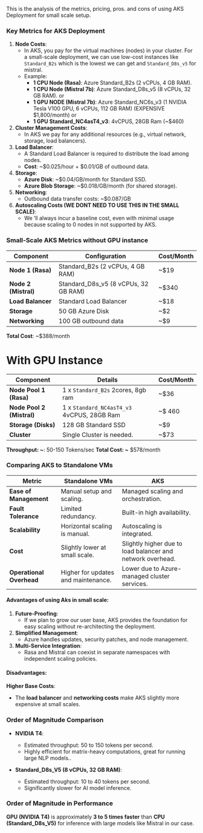 This is the analysis of the metrics, pricing, pros. and cons of using AKS Deployment for small scale setup.

### **Key Metrics for AKS Deployment**
1. **Node Costs**:
    - In AKS, you pay for the virtual machines (nodes) in your cluster. For a small-scale deployment, we can use low-cost instances like `Standard_B2s` which is the lowest we can get and `Standard_D8s_v5` for mistral.
    - Example:
        - **1 CPU Node (Rasa)**: Azure Standard_B2s (2 vCPUs, 4 GB RAM).
        - **1 CPU Node (Mistral 7b)**: Azure Standard_D8s_v5 (8 vCPUs, 32 GB RAM).
	        or
	    - **1 GPU NODE (Mistral 7b)**: Azure Standard_NC6s_v3  (1 NVIDIA Tesla V100 GPU, 6 vCPUs, 112 GB RAM) (EXPENSIVE $1,800/month)
	    or
	    - **1 GPU Standard_NC4asT4_v3**: 4vCPUS, 28GB Ram (~$460)
1. **Cluster Management Costs**:
    - In AKS we pay for any additional resources (e.g., virtual network, storage, load balancers).
2. **Load Balancer**:
    - A Standard Load Balancer is required to distribute the load among nodes.
    - **Cost**: ~$0.025/hour + $0.01/GB of outbound data.
3. **Storage**:
    - **Azure Disk**: ~$0.04/GB/month for Standard SSD.
    - **Azure Blob Storage**: ~$0.018/GB/month (for shared storage).
4. **Networking**:
    - Outbound data transfer costs: ~$0.087/GB
5. **Autoscaling Costs (WE  DONT NEED TO USE THIS IN THE SMALL SCALE)**:
    - We ’ll always incur a baseline cost, even with minimal usage because scaling to 0 nodes in not supported by AKS.

### **Small-Scale AKS Metrics without GPU instance** 

| **Component**        | **Configuration**                    | **Cost/Month** |
| -------------------- | ------------------------------------ | -------------- |
| **Node 1 (Rasa)**    | Standard_B2s (2 vCPUs, 4 GB RAM)     | ~$19           |
| **Node 2 (Mistral)** | Standard_D8s_v5 (8 vCPUs, 32 GB RAM) | ~$340          |
| **Load Balancer**    | Standard Load Balancer               | ~$18           |
| **Storage**          | 50 GB Azure Disk                     | ~$2            |
| **Networking**       | 100 GB outbound data                 | ~$9            |

 **Total Cost**: ~$388/month
 
# **With GPU Instance**

| **Component**             | **Details**                                | **Cost/Month** |
| ------------------------- | ------------------------------------------ | -------------- |
| **Node Pool 1 (Rasa)**    | 1 x `Standard_B2s` 2cores, 8gb ram         | ~$36           |
| **Node Pool 2 (Mistral)** | 1 x `Standard_NC4asT4_v3` 4vCPUS, 28GB Ram | ~$ 460         |
| **Storage (Disks)**       | 128 GB Standard SSD                        | ~$9            |
| **Cluster**               | Single Cluster is needed.                  | ~$73           |
**Throughput: ~**: 50-150 Tokens/sec
**Total Cost: ~** $578/month

### **Comparing AKS to Standalone VMs**

|**Metric**|**Standalone VMs**|**AKS**|
|---|---|---|
|**Ease of Management**|Manual setup and scaling.|Managed scaling and orchestration.|
|**Fault Tolerance**|Limited redundancy.|Built-in high availability.|
|**Scalability**|Horizontal scaling is manual.|Autoscaling is integrated.|
|**Cost**|Slightly lower at small scale.|Slightly higher due to load balancer and network overhead.|
|**Operational Overhead**|Higher for updates and maintenance.|Lower due to Azure-managed cluster services.|

#### **Advantages of using Aks in small scale**:
1. **Future-Proofing**:
    - If we plan to grow our user base, AKS provides the foundation for easy scaling without re-architecting the deployment.
2. **Simplified Management**:
    - Azure handles updates, security patches, and node management.
3. **Multi-Service Integration**:
    - Rasa and Mistral can coexist in separate namespaces with independent scaling policies.

#### **Disadvantages**:
 **Higher Base Costs**:
 - The **load balancer** and **networking costs** make AKS slightly more expensive at small scales.

### Order of Magnitude Comparison 

- **NVIDIA T4**:
    - Estimated throughput: 50 to 150 tokens per second.
    - Highly efficient for matrix-heavy computations, great for running large NLP models..

- **Standard_D8s_V5 (8 vCPUs, 32 GB RAM)**:
    - Estimated throughput: 10 to 40 tokens per second.
    - Significantly slower for AI model inference.

### Order of Magnitude in Performance
**GPU (NVIDIA T4)** is approximately **3 to 5 times faster** than **CPU (Standard_D8s_V5)** for inference with large models like Mistral in our case.
